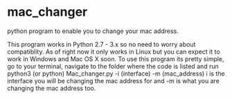 # mac_changer
python program to enable you to change your mac address.

This program works in Python 2.7 - 3.x so no need to worry about compatiblity.
As of right now it only works in Linux but you can expect it to work in Windows and Mac OS X soon.
To use this program its pretty simple, go to your terminal, navigate to the folder where the code is listed and run python3 (or python) Mac_changer.py -i (interface) -m (mac_address)
i is the interface you will be changing the mac address for and -m is what you are changing the mac address too.
